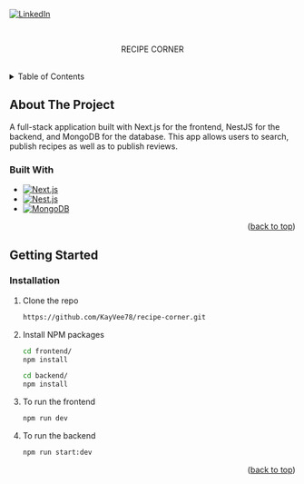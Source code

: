 <a name="readme-top"></a>
[![LinkedIn][linkedin-shield]][linkedin-url]

<!-- PROJECT LOGO -->
<br />
<div align="center">
  <p align="center">
   RECIPE CORNER
    <br />
    <br />
  </p>
</div>

<!-- TABLE OF CONTENTS -->
<details>
  <summary>Table of Contents</summary>
  <ol>
    <li>
      <a href="#about-the-project">About The Project</a>
      <ul>
        <li><a href="#built-with">Built With</a></li>
      </ul>
    </li>
    <li>
      <a href="#getting-started">Getting Started</a>
      <ul>
        <li><a href="#installation">Installation</a></li>
      </ul>
    </li>
  </ol>
</details>

<!-- ABOUT THE PROJECT -->
## About The Project

A full-stack application built with Next.js for the frontend, NestJS for the backend, and MongoDB for the database. This app allows users to search, publish recipes as well as to publish reviews.




### Built With
* [![Next.js][Next.js]][Next-url]
* [![Nest.js][Nest.js]][Nest-url]
* [![MongoDB][Mongo]][Mongo-url]




<p align="right">(<a href="#readme-top">back to top</a>)</p>


<!-- GETTING STARTED -->
## Getting Started

### Installation

1. Clone the repo
   ```sh
   https://github.com/KayVee78/recipe-corner.git
   ```
2. Install NPM packages
   ```sh
   cd frontend/
   npm install
   
   cd backend/
   npm install
   
3. To run the frontend
   ```sh
   npm run dev
   
4. To run the backend
   ```sh
   npm run start:dev
   ```



<p align="right">(<a href="#readme-top">back to top</a>)</p>


<!-- MARKDOWN LINKS & IMAGES -->
[linkedin-shield]: https://img.shields.io/badge/-LinkedIn-black.svg?style=for-the-badge&logo=linkedin&colorB=555
[linkedin-url]: https://www.linkedin.com/in/kithmi-hetti-709966219/
[Mongo]: https://img.shields.io/badge/MongoDB-4EA94B?style=for-the-badge&logo=mongodb&logoColor=white
[Mongo-url]: https://www.mongodb.com/
[Nest.js]: https://img.shields.io/badge/nest.js-E0234E?style=for-the-badge&logo=nestjs&logoColor=white
[Nest-url]: https://docs.nestjs.com/
[Next.js]: https://img.shields.io/badge/next.js-000000?style=for-the-badge&logo=nextdotjs&logoColor=white
[Next-url]: https://nextjs.org/


